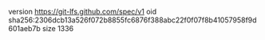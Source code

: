 version https://git-lfs.github.com/spec/v1
oid sha256:2306dcb13a526f072b8855fc6876f388abc22f0f07f8b41057958f9d601aeb7b
size 1336
